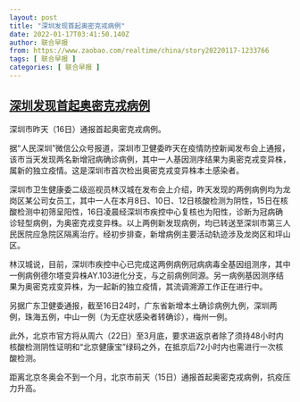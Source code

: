 ```yaml
---
layout: post
title: "深圳发现首起奥密克戎病例"
date: 2022-01-17T03:41:50.140Z
author: 联合早报
from: https://www.zaobao.com/realtime/china/story20220117-1233766
tags: [ 联合早报 ]
categories: [ 联合早报 ]
---
```

<!--1642413120000-->
[深圳发现首起奥密克戎病例](https://www.zaobao.com/realtime/china/story20220117-1233766)
------

<div>
<p>深圳市昨天（16日）通报首起奥密克戎病例。</p><p>据“人民深圳”微信公众号报道，深圳市卫健委昨天在疫情防控新闻发布会上通报，该市当天发现两名新增冠病确诊病例，其中一人基因测序结果为奥密克戎变异株，属新的独立疫情。这是深圳市首次检出奥密克戎变异株本土感染者。</p><p>深圳市卫生健康委二级巡视员林汉城在发布会上介绍，昨天发现的两例病例均为龙岗区某公司女员工，其中一人在本月8日、10日、12日核酸检测为阴性，15日在核酸检测中初筛呈阳性，16日凌晨经深圳市疾控中心复核也为阳性，诊断为冠病确诊轻型病例，为奥密克戎变异株。以上两例新发现病例，均已转送至深圳市第三人民医院应急院区隔离治疗。经初步排查，新增病例主要活动轨迹涉及龙岗区和坪山区。</p><section id="imu"><div id="dfp-ad-imu1">        </div></section><p>林汉城说，目前，深圳市疾控中心已完成这两例病例冠病病毒全基因组测序，其中一例病例德尔塔变异株AY.103进化分支，与之前病例同源。另一病例基因测序结果为奥密克戎变异株，为一起新的独立疫情，其流调溯源工作正在进行中。</p><p>另据广东卫健委通报，截至16日24时，广东省新增本土确诊病例九例，深圳两例，珠海五例，中山一例（为无症状感染者转确诊），梅州一例。</p><p>此外，北京市官方将从周六（22日）至3月底，要求进返京者除了须持48小时内核酸检测阴性证明和“北京健康宝”绿码之外，在抵京后72小时内也需进行一次核酸检测。</p><div id="innity-in-post"></div><div id="dfp-ad-midarticlespecial">        </div><p>距离北京冬奥会不到一个月，北京市前天（15日）通报首起奥密克戎病例，抗疫压力升高。</p>      <div class="cx_paywall_placeholder" id="sph_cdp_40"></div>
</div>
